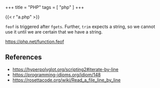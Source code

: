 +++
title = "PHP"
tags = [ "php" ]
+++

{{< r "a.php" >}}

`feof` is triggered after `fgets`. Further, `trim` expects a string, so we
cannot use it until we are certain that we have a string.

<https://php.net/function.feof>

## References

- <https://hyperpolyglot.org/scripting2#iterate-by-line>
- <https://programming-idioms.org/idiom/148>
- <https://rosettacode.org/wiki/Read_a_file_line_by_line>
